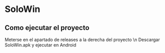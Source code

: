 # SoloWin

## Como ejecutar el proyecto

Meterse en el apartado de releases a la derecha del proyecto \n
Descargar SoloWin.apk y ejecutar en Android
